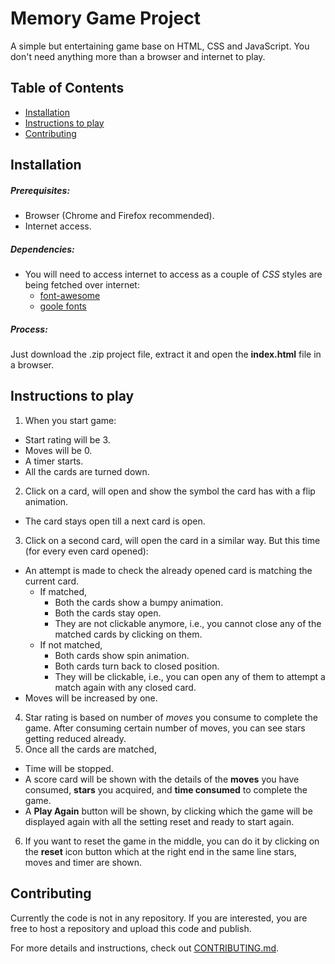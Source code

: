 # Memory Game Project
A simple but entertaining game base on HTML, CSS and JavaScript. You don't need anything more than a browser and internet to play.

## Table of Contents
* [Installation](#installation)
* [Instructions to play](#instructions-to-play)
* [Contributing](#Contributing)

## Installation
##### Prerequisites:
- Browser (Chrome and Firefox recommended).
- Internet access.

##### Dependencies:
- You will need to access internet to access as a couple of _CSS_ styles are being fetched over internet:
  - [font-awesome](https://maxcdn.bootstrapcdn.com/font-awesome/4.6.1/css/font-awesome.min.css)
  - [goole fonts](https://fonts.googleapis.com/css?family=Coda)

##### Process:
Just download the .zip project file, extract it and open the **index.html** file in a browser.

## Instructions to play
1. When you start game:
  - Start rating will be 3.
  - Moves will be 0.
  - A timer starts.
  - All the cards are turned down.
2. Click on a card, will open and show the symbol the card has with a flip animation.
  - The card stays open till a next card is open.
3. Click on a second card, will open the card in a similar way. But this time (for every even card opened):
  - An attempt is made to check the already opened card is matching the current card.
    - If matched,
      - Both the cards show a bumpy animation.
      - Both the cards stay open.
      - They are not clickable anymore, i.e., you cannot close any of the matched cards by clicking on them.
    - If not matched,
      - Both cards show spin animation.
      - Both cards turn back to closed position.
      - They will be clickable, i.e., you can open any of them to attempt a match again with any closed card.
  - Moves will be increased by one.
4. Star rating is based on number of _moves_ you consume to complete the game. After consuming certain number of moves, you can see stars getting reduced already.
5. Once all the cards are matched,
  - Time will be stopped.
  - A score card will be shown with the details of the **moves** you have consumed, **stars** you acquired, and **time consumed** to complete the game.
  - A **Play Again** button will be shown, by clicking which the game will be displayed again with all the setting reset and ready to start again.
6. If you want to reset the game in the middle, you can do it by clicking on the **reset** icon button which at the right end in the same line stars, moves and timer are shown.

## Contributing
Currently the code is not in any repository. If you are interested, you are free to host a repository and upload this code and publish.

For more details and instructions, check out [CONTRIBUTING.md](CONTRIBUTING.md).
